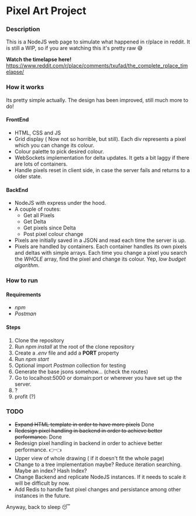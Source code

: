 # Pixel Art Project

### Description

This is a NodeJS web page to simulate what happened in r/place in reddit. It is still a WIP, so if you are watching this it's pretty raw :sweat_smile:

**Watch the timelapse here!**
https://www.reddit.com/r/place/comments/txufad/the_complete_rplace_timelapse/

### How it works

Its pretty simple actually. The design has been improved, still much more to do!

#### FrontEnd

- HTML, CSS and JS
- Grid display ( Now not so horrible, but still). Each div represents a pixel which you can change its colour.
- Colour palette to pick desired colour.
- WebSockets implementation for delta updates. It gets a bit laggy if there are lots of containers.
- Handle pixels reset in client side, in case the server fails and returns to a older state.

#### BackEnd

- NodeJS with express under the hood.
- A couple of routes:
  - Get all Pixels
  - Get Delta
  - Get pixels since Delta
  - Post pixel colour change
- Pixels are initially saved in a JSON and read each time the server is up.
- Pixels are handled by containers. Each container handles its own pixels and deltas with simple arrays. Each time you change a pixel you search the _WHOLE_ array, find the pixel and change its colour. Yep, _low budget algorithm_.

### How to run

#### Requirements

- _npm_
- _Postman_

#### Steps

1. Clone the repository
2. Run _npm install_ at the root of the clone repository
3. Create a _.env_ file and add a **PORT** property
4. Run _npm start_
5. Optional import _Postman_ collection for testing
6. Generate the base jsons somehow... (check the routes)
7. Go to localhost:5000 or domain:port or wherever you have set up the server.
8. ?
9. profit (?)

### TODO

- ~~Expand HTML template in order to have more pixels~~ Done
- ~~Redesign pixel handling in backend in order to achieve better performance.~~ Done
- Redesign pixel handling in backend in order to achieve better performance. :point_right::point_left:
- Upper view of whole drawing ( if it doesn't fit the whole page)
- Change to a tree implementation maybe? Reduce iteration searching. Maybe an index? Hash Index?
- Change Backend and replicate NodeJS instances. If it needs to scale it will be difficult by now.
- Add Redis to handle fast pixel changes and persistance among other instances in the future.

Anyway, back to sleep :sleeping:
